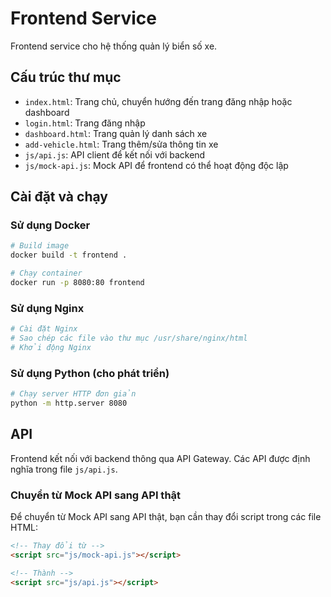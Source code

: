 # Frontend Service

Frontend service cho hệ thống quản lý biển số xe.

## Cấu trúc thư mục

- `index.html`: Trang chủ, chuyển hướng đến trang đăng nhập hoặc dashboard
- `login.html`: Trang đăng nhập
- `dashboard.html`: Trang quản lý danh sách xe
- `add-vehicle.html`: Trang thêm/sửa thông tin xe
- `js/api.js`: API client để kết nối với backend
- `js/mock-api.js`: Mock API để frontend có thể hoạt động độc lập

## Cài đặt và chạy

### Sử dụng Docker

```bash
# Build image
docker build -t frontend .

# Chạy container
docker run -p 8080:80 frontend
```

### Sử dụng Nginx

```bash
# Cài đặt Nginx
# Sao chép các file vào thư mục /usr/share/nginx/html
# Khởi động Nginx
```

### Sử dụng Python (cho phát triển)

```bash
# Chạy server HTTP đơn giản
python -m http.server 8080
```

## API

Frontend kết nối với backend thông qua API Gateway. Các API được định nghĩa trong file `js/api.js`.

### Chuyển từ Mock API sang API thật

Để chuyển từ Mock API sang API thật, bạn cần thay đổi script trong các file HTML:

```html
<!-- Thay đổi từ -->
<script src="js/mock-api.js"></script>

<!-- Thành -->
<script src="js/api.js"></script>
```
